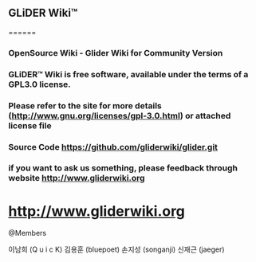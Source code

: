 ## GLiDER Wiki™ 

======

### OpenSource Wiki - Glider Wiki for Community Version 

###  GLiDER™ Wiki is free software, available under the terms of a GPL3.0 license.
###  Please refer to the site for more details (http://www.gnu.org/licenses/gpl-3.0.html) or attached license file
###  Source Code https://github.com/gliderwiki/glider.git
###  if you want to ask us something, please feedback through website http://www.gliderwiki.org 

# http://www.gliderwiki.org

@Members

이남희 (Q u i c K)
김용훈 (bluepoet)
손지성 (songanji)
신재근 (jaeger)

